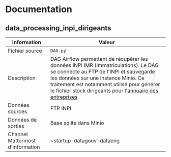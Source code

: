 # Documentation

## data_processing_inpi_dirigeants

| Information | Valeur |
| -------- | -------- |
| Fichier source     | `DAG.py`     |
| Description | DAG Airflow permettant de récupérer les données INPI IMR (Immatriculations). Le DAG se connecte au FTP de l'INPI et sauvegarde les données sur une instance Minio. Ce traitement est notamment utilisé pour générer le fichier stock dirigeants pour [l'annuaire des entreprises](https://annuaire-entreprises.data.gouv.fr) | Quotidien |
| Données sources | FTP INPI |
| Données de sorties | Base sqlite dans Minio |
| Channel Mattermost d'information | ~startup-datagouv-dataeng |
